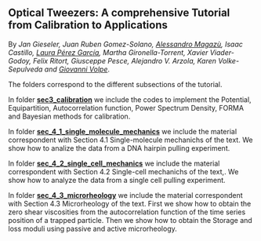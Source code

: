 Optical Tweezers: A comprehensive Tutorial from Calibration to Applications
---


By *Jan Gieseler, Juan Ruben Gomez-Solano, [Alessandro Magazù](http://softmatterlab.org/people/alessandro-magazzu/), Isaac Castillo, [Laura Pérez García](http://softmatterlab.org/people/laura-perez-garcia/), Martha Gironella-Torrent, Xavier Viader-Godoy, Felix Ritort, Giusceppe Pesce, Alejandro V. Arzola, Karen Volke-Sepulveda and [Giovanni Volpe](http://softmatterlab.org/people/giovanni-volpe/)*.



 The folders  correspond to the different subsections of the tutorial.
 
 In folder **[sec3_calibration](sec3_calibration/)** we include the codes to implement the Potential, Equipartition, Autocorrelation function, Power Spectrum Density, FORMA and Bayesian methods for calibration.
 
 In folder **[sec_4_1_single_molecule_mechanics](sec_4_1_single_molecule_mechanics/)** we include the material correspondent with Section 4.1 Single-molecule mechanichs of the text. We show how to analize the data from a  DNA hairpin pulling experiment.
 
 In folder **[sec_4_2_single_cell_mechanics](sec_4_2_single_cell_mechanics_Marta/)** we include the material correspondent with Section 4.2 Single-cell mechanichs of the text,. We show how to analyze the data from a single cell pulling experiment.
 
 
  In folder **[sec_4_3_microrheology](sec_4_3_microrheology_ruben/)**  we include the material correspondent with Section 4.3 Microrheology of the text.
  First we show how to obtain the zero shear viscosities from the autocorrelation function of the time series position of a trapped particle.
  Then we show how to obtain the Storage and loss moduli using passive and active microrheology.
 

